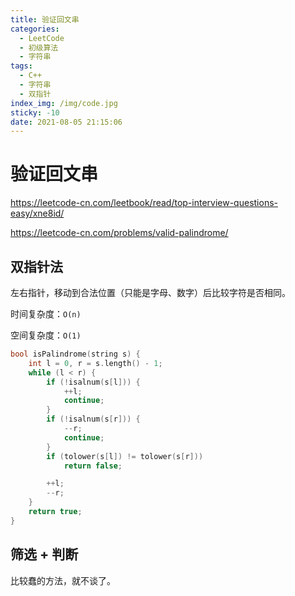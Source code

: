 ```yaml
---
title: 验证回文串
categories:
  - LeetCode
  - 初级算法
  - 字符串
tags:
  - C++
  - 字符串
  - 双指针
index_img: /img/code.jpg
sticky: -10
date: 2021-08-05 21:15:06
---
```


# 验证回文串

https://leetcode-cn.com/leetbook/read/top-interview-questions-easy/xne8id/

https://leetcode-cn.com/problems/valid-palindrome/

## 双指针法

左右指针，移动到合法位置（只能是字母、数字）后比较字符是否相同。

时间复杂度：`O(n)`

空间复杂度：`O(1)`

```c++
bool isPalindrome(string s) {
    int l = 0, r = s.length() - 1;
    while (l < r) {
        if (!isalnum(s[l])) {
            ++l;
            continue;
        }
        if (!isalnum(s[r])) {
            --r;
            continue;
        }
        if (tolower(s[l]) != tolower(s[r])) 
            return false;

        ++l;
        --r;
    }
    return true;
}
```

## 筛选 + 判断

比较蠢的方法，就不谈了。

